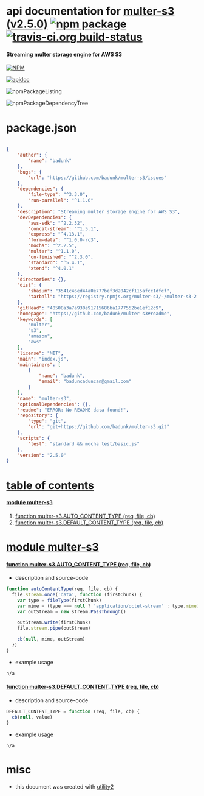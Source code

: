 # api documentation for  [multer-s3 (v2.5.0)](https://github.com/badunk/multer-s3#readme)  [![npm package](https://img.shields.io/npm/v/npmdoc-multer-s3.svg?style=flat-square)](https://www.npmjs.org/package/npmdoc-multer-s3) [![travis-ci.org build-status](https://api.travis-ci.org/npmdoc/node-npmdoc-multer-s3.svg)](https://travis-ci.org/npmdoc/node-npmdoc-multer-s3)
#### Streaming multer storage engine for AWS S3

[![NPM](https://nodei.co/npm/multer-s3.png?downloads=true)](https://www.npmjs.com/package/multer-s3)

[![apidoc](https://npmdoc.github.io/node-npmdoc-multer-s3/build/screenCapture.buildNpmdoc.browser._2Fhome_2Ftravis_2Fbuild_2Fnpmdoc_2Fnode-npmdoc-multer-s3_2Ftmp_2Fbuild_2Fapidoc.html.png)](https://npmdoc.github.io/node-npmdoc-multer-s3/build/apidoc.html)

![npmPackageListing](https://npmdoc.github.io/node-npmdoc-multer-s3/build/screenCapture.npmPackageListing.svg)

![npmPackageDependencyTree](https://npmdoc.github.io/node-npmdoc-multer-s3/build/screenCapture.npmPackageDependencyTree.svg)



# package.json

```json

{
    "author": {
        "name": "badunk"
    },
    "bugs": {
        "url": "https://github.com/badunk/multer-s3/issues"
    },
    "dependencies": {
        "file-type": "^3.3.0",
        "run-parallel": "^1.1.6"
    },
    "description": "Streaming multer storage engine for AWS S3",
    "devDependencies": {
        "aws-sdk": "^2.2.32",
        "concat-stream": "^1.5.1",
        "express": "^4.13.1",
        "form-data": "^1.0.0-rc3",
        "mocha": "^2.2.5",
        "multer": "^1.1.0",
        "on-finished": "^2.3.0",
        "standard": "^5.4.1",
        "xtend": "^4.0.1"
    },
    "directories": {},
    "dist": {
        "shasum": "3541c46ed44a0e777bef3d2042cf115afcc1dfcf",
        "tarball": "https://registry.npmjs.org/multer-s3/-/multer-s3-2.5.0.tgz"
    },
    "gitHead": "40508a3a7a930e91715686ba1777552be1ef12c9",
    "homepage": "https://github.com/badunk/multer-s3#readme",
    "keywords": [
        "multer",
        "s3",
        "amazon",
        "aws"
    ],
    "license": "MIT",
    "main": "index.js",
    "maintainers": [
        {
            "name": "badunk",
            "email": "baduncaduncan@gmail.com"
        }
    ],
    "name": "multer-s3",
    "optionalDependencies": {},
    "readme": "ERROR: No README data found!",
    "repository": {
        "type": "git",
        "url": "git+https://github.com/badunk/multer-s3.git"
    },
    "scripts": {
        "test": "standard && mocha test/basic.js"
    },
    "version": "2.5.0"
}
```



# <a name="apidoc.tableOfContents"></a>[table of contents](#apidoc.tableOfContents)

#### [module multer-s3](#apidoc.module.multer-s3)
1.  [function <span class="apidocSignatureSpan">multer-s3.</span>AUTO_CONTENT_TYPE (req, file, cb)](#apidoc.element.multer-s3.AUTO_CONTENT_TYPE)
1.  [function <span class="apidocSignatureSpan">multer-s3.</span>DEFAULT_CONTENT_TYPE (req, file, cb)](#apidoc.element.multer-s3.DEFAULT_CONTENT_TYPE)



# <a name="apidoc.module.multer-s3"></a>[module multer-s3](#apidoc.module.multer-s3)

#### <a name="apidoc.element.multer-s3.AUTO_CONTENT_TYPE"></a>[function <span class="apidocSignatureSpan">multer-s3.</span>AUTO_CONTENT_TYPE (req, file, cb)](#apidoc.element.multer-s3.AUTO_CONTENT_TYPE)
- description and source-code
```javascript
function autoContentType(req, file, cb) {
  file.stream.once('data', function (firstChunk) {
    var type = fileType(firstChunk)
    var mime = (type === null ? 'application/octet-stream' : type.mime)
    var outStream = new stream.PassThrough()

    outStream.write(firstChunk)
    file.stream.pipe(outStream)

    cb(null, mime, outStream)
  })
}
```
- example usage
```shell
n/a
```

#### <a name="apidoc.element.multer-s3.DEFAULT_CONTENT_TYPE"></a>[function <span class="apidocSignatureSpan">multer-s3.</span>DEFAULT_CONTENT_TYPE (req, file, cb)](#apidoc.element.multer-s3.DEFAULT_CONTENT_TYPE)
- description and source-code
```javascript
DEFAULT_CONTENT_TYPE = function (req, file, cb) {
  cb(null, value)
}
```
- example usage
```shell
n/a
```



# misc
- this document was created with [utility2](https://github.com/kaizhu256/node-utility2)
